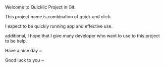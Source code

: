 Welcome to Quicklic Project in Git.

This project name is combination of quick and click.

I expect to be quickly running app and effective use.

additional, I hope that I give many developer who want to use to this project to be help.

Have a nice day ~

Good luck to you ~
